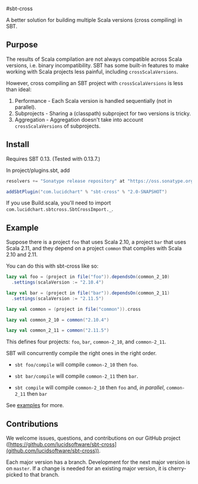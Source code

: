 #sbt-cross

A better solution for building multiple Scala versions (cross compiling) in SBT.

## Purpose

The results of Scala compilation are not always compatible across Scala versions, i.e. binary incompatibility. SBT has some built-in features to make working with Scala projects less painful, including `crossScalaVersions`.

However, cross compiling an SBT project with `crossScalaVersions` is less than ideal:

1. Performance - Each Scala version is handled sequentially (not in parallel).
1. Subprojects - Sharing a (classpath) subproject for two versions is tricky.
1. Aggregation - Aggregation doesn't take into account `crossScalaVersions` of subprojects.

## Install

Requires SBT 0.13. (Tested with 0.13.7.)

In project/plugins.sbt, add

```scala
resolvers += "Sonatype release repository" at "https://oss.sonatype.org/content/repositories/releases/"

addSbtPlugin("com.lucidchart" % "sbt-cross" % "2.0-SNAPSHOT")
```

If you use Build.scala, you'll need to import `com.lucidchart.sbtcross.SbtCrossImport._`.

## Example

Suppose there is a project `foo` that uses Scala 2.10, a project `bar` that uses Scala 2.11, and they depend on a project `common` that compiles with Scala 2.10 and 2.11.

You can do this with sbt-cross like so:

```scala
lazy val foo = (project in file("foo")).dependsOn(common_2_10)
  .settings(scalaVersion := "2.10.4")

lazy val bar = (project in file("bar")).dependsOn(common_2_11)
  .settings(scalaVersion := "2.11.5")

lazy val common = (project in file("common")).cross

lazy val common_2_10 = common("2.10.4")

lazy val common_2_11 = common("2.11.5")
```

This defines four projects: `foo`, `bar`, `common-2_10`, and `common-2_11`.

SBT will concurrently compile the right ones in the right order.

* `sbt foo/compile` will compile `common-2_10`  then `foo`.

* `sbt bar/compile` will compile `common-2_11`  then `bar`.

* `sbt compile` will compile `common-2_10` then `foo` and, *in parallel*, `common-2_11` then `bar`

See [examples](examples) for more.

## Contributions

We welcome issues, questions, and contributions on our GitHub project ([https://github.com/lucidsoftware/sbt-cross](github.com/lucidsoftware/sbt-cross)).

Each major version has a branch. Development for the next major version is on `master`. If a change is needed for an
existing major version, it is cherry-picked  to that branch.
